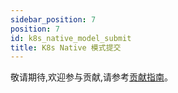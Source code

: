 ```yaml
---
sidebar_position: 7
position: 7
id: k8s_native_model_submit
title: K8s Native 模式提交
---
```


敬请期待,欢迎参与贡献,请参考[贡献指南](../../developer_guide/contribution/how_contribute)。